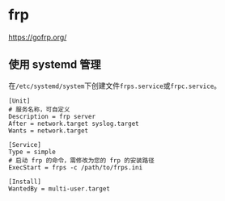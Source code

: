 # frp

<https://gofrp.org/>

## 使用 systemd 管理

在`/etc/systemd/system`下创建文件`frps.service`或`frpc.service`。

```
[Unit]
# 服务名称，可自定义
Description = frp server
After = network.target syslog.target
Wants = network.target

[Service]
Type = simple
# 启动 frp 的命令，需修改为您的 frp 的安装路径
ExecStart = frps -c /path/to/frps.ini

[Install]
WantedBy = multi-user.target
```
